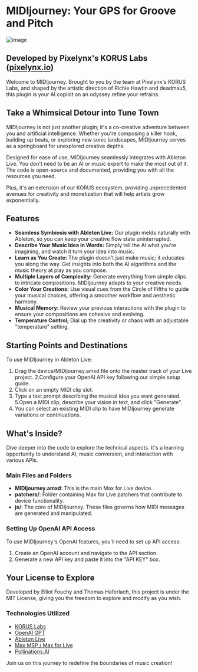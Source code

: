 # MIDIjourney: Your GPS for Groove and Pitch

![image](https://github.com/korus-labs/MIDIjourney/assets/144635256/5f93e70b-47dd-4284-8f31-7a950e7adf21)

## Developed by Pixelynx's KORUS Labs ([pixelynx.io](https://pixelynx.io))

Welcome to MIDIjourney. Brought to you by the team at Pixelynx's KORUS Labs, and shaped by the artistic direction of Richie Hawtin and deadmau5, this plugin is your AI copilot on an odyssey refine your refrains.

## Take a Whimsical Detour into Tune Town

MIDIjourney is not just another plugin; it's a co-creative adventure between you and artificial intelligence. Whether you're composing a killer hook, building up beats, or exploring new sonic landscapes, MIDIjourney serves as a springboard for unexplored creative depths.

Designed for ease of use, MIDIjourney seamlessly integrates with Ableton Live. You don't need to be an AI or music expert to make the most out of it. The code is open-source and documented, providing you with all the resources you need.

Plus, it's an extension of our KORUS ecosystem, providing unprecedented avenues for creativity and monetization that will help artists grow exponentially.

## Features

- **Seamless Symbiosis with Ableton Live:** Our plugin melds naturally with Ableton, so you can keep your creative flow state uninterrupted.
- **Describe Your Music Idea in Words:** Simply tell the AI what you're imagining, and watch it turn your idea into music.
- **Learn as You Create:** The plugin doesn't just make music; it educates you along the way. Get insights into both the AI algorithms and the music theory at play as you compose. 
- **Multiple Layers of Complexity:** Generate everything from simple clips to intricate compositions. MIDIjourney adapts to your creative needs.
- **Color Your Creations:** Use visual cues from the Circle of Fifths to guide your musical choices, offering a smoother workflow and aesthetic harmony.
- **Musical Memory:** Review your previous interactions with the plugin to ensure your compositions are cohesive and evolving.
- **Temperature Control;** Dial up the creativity or chaos with an adjustable "temperature" setting.

## Starting Points and Destinations

To use MIDIjourney in Ableton Live:

1. Drag the device/MIDIjourney.amxd file onto the master track of your Live project. 
2.Configure your OpenAI API key following our simple setup guide.
3. Click on an empty MIDI clip slot. 
4. Type a text prompt describing the musical idea you want generated.
5.Open a MIDI clip, describe your vision in text, and click "Generate".
6. You can select an existing MIDI clip  to have MIDIjourney generate variations or continuations.

## What's Inside?

Dive deeper into the code to explore the technical aspects. It's a learning opportunity to understand AI, music conversion, and interaction with various APIs.

### Main Files and Folders

- **MIDIjourney.amxd**: This is the main Max for Live device.
- **patchers/**: Folder containing Max for Live patchers that contribute to device functionality.
- **js/**: The core of MIDIjourney. These files governs how MIDI messages are generated and manipulated.

### Setting Up OpenAI API Access

To use MIDIjourney's OpenAI features, you'll need to set up API access:

1. Create an OpenAI account and navigate to the API section.
2. Generate a new API key and paste it into the "API KEY" box.

## Your License to Explore

Developed by Elliot Fouchy and Thomas Haferlach, this project is under the MIT License, giving you the freedom to explore and modify as you wish. 

### Technologies Utilized

- [KORUS Labs](https://korus.co/koruslabs)
- [OpenAI GPT](https://openai.com/research/gpt-3/)
- [Ableton Live](https://www.ableton.com/)
- [Max MSP / Max for Live](https://cycling74.com/products/max)
- [Pollinations.AI](https://pollinations.ai)

Join us on this journey to redefine the boundaries of music creation!
